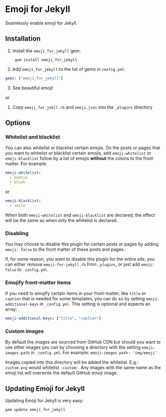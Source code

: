 # Emoji for Jekyll
Seamlessly enable emoji for Jekyll.

## Installation
1. Install the `emoji_for_jekyll` gem:

        gem install emoji_for_jekyll
2. Add `emoji_for_jekyll` to the list of gems in `config.yml`:

  ```yaml
  gems: ["emoji_for_jekyll"]
  ```
3. See beautiful emoji!

_or_

1. Copy `emoji_for_jekll.rb` and `emoji.json` into the `_plugins` directory


## Options
### Whitelist and blacklist
You can also whitelist or blacklist certain emojis. On the posts or pages that you want to whitelist or blacklist certain emojis, add `emoji-whitelist` or `emoji-blacklist` follow by a list of emojis __without__ the colons to the front matter. For example:

```yaml
emoji-whitelist:
  - bowtie
  - blush
 ```

 or

```yaml
emoji-blacklist:
  - smile
```

When both `emoji-whitelist` and `emoji-blacklist` are declared, the effect will be the same as when only the whitelist is declared.

### Disabling
You may choose to disable this plugin for certain posts or pages by adding `emoji: false` to the front matter of these posts and pages.

If, for some reason, you want to disable this plugin for the entire site, you can either remove `emoji-for-jekyll.rb` from `_plugins`, or just add `emoji: false` to `_config.yml`.

### Emojify front-matter items
If you need to emojify certain items in your front-matter, like `title` or `caption` that is needed for some templates, you can do so by setting `emoji-additional-keys` in `_config.yml`. This setting is optional and expects an array:

```yaml
emoji-additional-keys: ["title", "caption"]
```

### Custom images
By default the images are sourced from GitHub CDN but should you want to use other images you can by choosing a directory with the setting `emoji-images-path` in `_config.yml`. For example: `emoji-images-path: 'img/emoji'`

Images copied into this directory will be added the whitelist. E.g.: `custom.png` would whitelist `:custom:`. Any images with the same name as the emoji list will overwrite the default GitHub emoji image.

## Updating Emoji for Jekyll
Updating Emoji for Jekyll is very easy:

```
gem update emoji_for_jekyll
```

